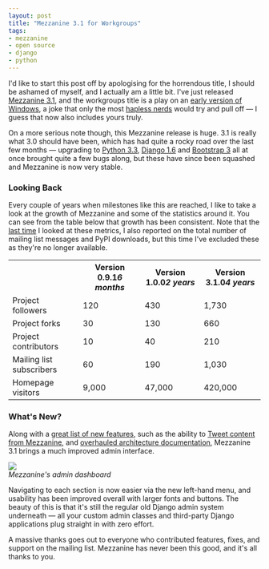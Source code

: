```yaml
---
layout: post
title: "Mezzanine 3.1 for Workgroups"
tags:
- mezzanine
- open source
- django
- python
---
```


I'd like to start this post off by apologising for the horrendous title, I should be ashamed of myself, and I actually am a little bit. I've just released [Mezzanine 3.1][mezzanine], and the workgroups title is a play on an [early version of Windows][windows-workgroups], a joke that only the most [hapless nerds][nerd-joke] would try and pull off — I guess that now also includes yours truly.

On a more serious note though, this Mezzanine release is huge. 3.1 is really what 3.0 should have been, which has had quite a rocky road over the last few months — upgrading to [Python 3.3][python], [Django 1.6][django] and [Bootstrap 3][bootstrap] all at once brought quite a few bugs along, but these have since been squashed and Mezzanine is now very stable.

### Looking Back

Every couple of years when milestones like this are reached, I like to take a look at the growth of Mezzanine and some of the statistics around it. You can see from the table below that growth has been consistent. Note that the [last time][mezzanine-1-release] I looked at these metrics, I also reported on the total number of mailing list messages and PyPI downloads, but this time I've excluded these as they're no longer available.

<table class="table table-striped">
<tr>
    <th>&nbsp;</th>
    <th class="r">Version 0.9.1<em>6 months</em></th>
    <th class="r">Version 1.0.0<em>2 years</em></th>
    <th class="r">Version 3.1.0<em>4 years</em></th>
</tr>
<tr>
    <td>Project followers</td>
    <td class="r">120</td>
    <td class="r">430</td>
    <td class="r">1,730</td>
</tr>
<tr>
    <td>Project forks</td>
    <td class="r">30</td>
    <td class="r">130</td>
    <td class="r">660</td>
</tr>
<tr>
    <td>Project contributors</td>
    <td class="r">10</td>
    <td class="r">40</td>
    <td class="r">210</td>
</tr>
<tr>
    <td>Mailing list subscribers</td>
    <td class="r">60</td>
    <td class="r">190</td>
    <td class="r">1,030</td>
</tr>
<tr>
    <td>Homepage visitors</td>
    <td class="r">9,000</td>
    <td class="r">47,000</td>
    <td class="r">420,000</td>
</tr>
</table>

### What's New?

Along with a [great list of new features][mezzanine-31-release], such as the ability to [Tweet content from Mezzanine][mezzanine-tweeting], and [overhauled architecture documentation][architecture-docs], Mezzanine 3.1 brings a much improved admin interface.

<em class="center"><img src="/static/img/mezzanine-3.1-dashboard.png"><br>Mezzanine's admin dashboard</em>

Navigating to each section is now easier via the new left-hand menu, and usability has been improved overall with larger fonts and buttons. The beauty of this is that it's still the regular old Django admin system underneath — all your custom admin classes and third-party Django applications plug straight in with zero effort.

A massive thanks goes out to everyone who contributed features, fixes, and support on the mailing list. Mezzanine has never been this good, and it's all thanks to you.

[mezzanine]: http://mezzanine.jupo.org
[windows-workgroups]: http://en.wikipedia.org/wiki/Windows_3.1x#Windows_for_Workgroups
[nerd-joke]: http://arstechnica.com/information-technology/2013/07/20-years-after-windows-3-11-linus-unveils-linux-for-workgroups/
[python]: https://www.python.org/
[django]: https://www.djangoproject.com
[bootstrap]: http://getbootstrap.com/
[mezzanine-1-release]: /2012/03/05/mezzanine-1.0-the-aftermath/
[mezzanine-31-release]: https://groups.google.com/forum/#!msg/mezzanine-users/hxIskuboeFQ/EEvW1W0UoVwJ
[mezzanine-tweeting]: http://mezzanine.jupo.org/docs/twitter-integration.html#sending-tweets
[architecture-docs]: http://mezzanine.jupo.org/docs/content-architecture.html

